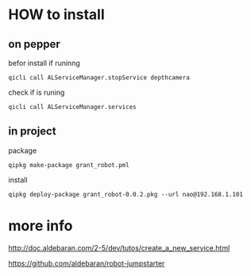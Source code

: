 # HOW to install
## on pepper
befor install
if runinng
```
qicli call ALServiceManager.stopService depthcamera
```
check if is runing
```
qicli call ALServiceManager.services
```
## in project
package
```
qipkg make-package grant_robot.pml 
```
install
```
qipkg deploy-package grant_robot-0.0.2.pkg --url nao@192.168.1.101
```

# more info

http://doc.aldebaran.com/2-5/dev/tutos/create_a_new_service.html

https://github.com/aldebaran/robot-jumpstarter